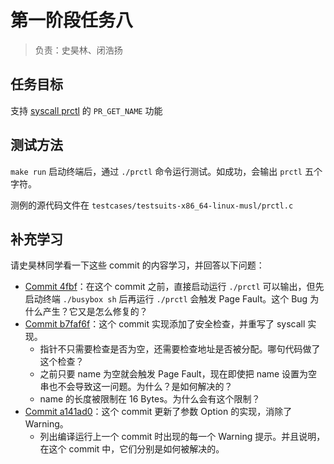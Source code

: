 # 第一阶段任务八

> 负责：史昊林、闭浩扬

## 任务目标

支持 [syscall prctl](https://www.man7.org/linux/man-pages/man2/vfork.2.html) 的 `PR_GET_NAME` 功能

## 测试方法

`make run` 启动终端后，通过 `./prctl` 命令运行测试。如成功，会输出 `prctl` 五个字符。

测例的源代码文件在 `testcases/testsuits-x86_64-linux-musl/prctl.c`

## 补充学习

请史昊林同学看一下这些 commit 的内容学习，并回答以下问题：

- [Commit 4fbf](https://github.com/Arceos-monolithic/Starry/commit/4fbf2d6774d4321d14fd3343502d30fdaeed9d8e)：在这个 commit 之前，直接启动运行 `./prctl` 可以输出，但先启动终端 `./busybox sh` 后再运行 `./prctl` 会触发 Page Fault。这个 Bug 为什么产生？它又是怎么修复的？
- [Commit b7faf6f](https://github.com/Arceos-monolithic/Starry/commit/b7faf6fdaa8bf3e0ade579bd7f94e698902aae57)：这个 commit 实现添加了安全检查，并重写了 syscall 实现。
  - 指针不只需要检查是否为空，还需要检查地址是否被分配。哪句代码做了这个检查？
  - 之前只要 name 为空就会触发 Page Fault，现在即使把 name 设置为空串也不会导致这一问题。为什么？是如何解决的？
  - name 的长度被限制在 16 Bytes。为什么会有这个限制？
- [Commit a141ad0](https://github.com/Arceos-monolithic/Starry/commit/a141ad05f63db1d47e9714511e16bd8414e0330c)：这个 commit 更新了参数 Option 的实现，消除了 Warning。
  - 列出编译运行上一个 commit 时出现的每一个 Warning 提示。并且说明，在这个 commit 中，它们分别是如何被解决的。